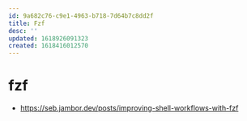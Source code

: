 ```yaml
---
id: 9a682c76-c9e1-4963-b718-7d64b7c8dd2f
title: Fzf
desc: ''
updated: 1618926091323
created: 1618416012570
---
```


# fzf

- https://seb.jambor.dev/posts/improving-shell-workflows-with-fzf
